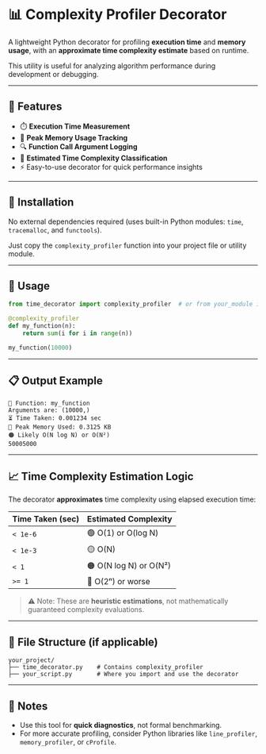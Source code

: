 
# 📊 Complexity Profiler Decorator

A lightweight Python decorator for profiling **execution time** and **memory usage**, with an **approximate time complexity estimate** based on runtime.

This utility is useful for analyzing algorithm performance during development or debugging.

---

## 🚀 Features

- ⏱️ **Execution Time Measurement**
- 💾 **Peak Memory Usage Tracking**
- 🔍 **Function Call Argument Logging**
- 🧠 **Estimated Time Complexity Classification**
- ⚡ Easy-to-use decorator for quick performance insights

---

## 🧩 Installation

No external dependencies required (uses built-in Python modules: `time`, `tracemalloc`, and `functools`).

Just copy the `complexity_profiler` function into your project file or utility module.

---

## 🧪 Usage

```python
from time_decorator import complexity_profiler  # or from your_module import complexity_profiler

@complexity_profiler
def my_function(n):
    return sum(i for i in range(n))

my_function(10000)
````

---

## 📋 Output Example

```
🔹 Function: my_function
Arguments are: (10000,)
⏳ Time Taken: 0.001234 sec
💾 Peak Memory Used: 0.3125 KB
🟠 Likely O(N log N) or O(N²)
50005000
```

---

## 📈 Time Complexity Estimation Logic

The decorator **approximates** time complexity using elapsed execution time:

| Time Taken (sec) | Estimated Complexity   |
| ---------------- | ---------------------- |
| `< 1e-6`         | 🟢 O(1) or O(log N)    |
| `< 1e-3`         | 🟡 O(N)                |
| `< 1`            | 🟠 O(N log N) or O(N²) |
| `>= 1`           | 🔴 O(2ⁿ) or worse      |

> ⚠️ Note: These are **heuristic estimations**, not mathematically guaranteed complexity evaluations.

---

## 📁 File Structure (if applicable)

```
your_project/
├── time_decorator.py    # Contains complexity_profiler
├── your_script.py       # Where you import and use the decorator
```

---

## 🧠 Notes

* Use this tool for **quick diagnostics**, not formal benchmarking.
* For more accurate profiling, consider Python libraries like `line_profiler`, `memory_profiler`, or `cProfile`.

